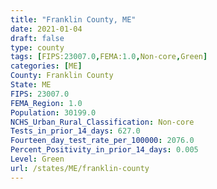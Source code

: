 ```yaml
---
title: "Franklin County, ME"
date: 2021-01-04
draft: false
type: county
tags: [FIPS:23007.0,FEMA:1.0,Non-core,Green]
categories: [ME]
County: Franklin County
State: ME
FIPS: 23007.0
FEMA_Region: 1.0
Population: 30199.0
NCHS_Urban_Rural_Classification: Non-core
Tests_in_prior_14_days: 627.0
Fourteen_day_test_rate_per_100000: 2076.0
Percent_Positivity_in_prior_14_days: 0.005
Level: Green
url: /states/ME/franklin-county
---
```



